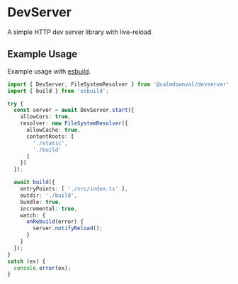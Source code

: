# DevServer

A simple HTTP dev server library with live-reload.

## Example Usage

Example usage with [esbuild](https://github.com/evanw/esbuild).

```ts
import { DevServer, FileSystemResolver } from '@calmdownval/devserver';
import { build } from 'esbuild';

try {
  const server = await DevServer.start({
    allowCors: true,
    resolver: new FileSystemResolver({
      allowCache: true,
      contentRoots: [
        './static',
        './build'
      ]
    })
  });

  await build({
    entryPoints: [ './src/index.ts' ],
    outdir: './build',
    bundle: true,
    incremental: true,
    watch: {
      onRebuild(error) {
        server.notifyReload();
      }
    }
  });
}
catch (ex) {
  console.error(ex);
}
```
